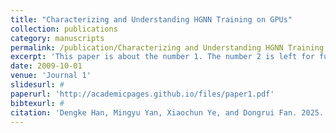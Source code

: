 ```yaml
---
title: "Characterizing and Understanding HGNN Training on GPUs"
collection: publications
category: manuscripts
permalink: /publication/Characterizing and Understanding HGNN Training on GPUs
excerpt: 'This paper is about the number 1. The number 2 is left for future work.'
date: 2009-10-01
venue: 'Journal 1'
slidesurl: #
paperurl: 'http://academicpages.github.io/files/paper1.pdf'
bibtexurl: #
citation: 'Dengke Han, Mingyu Yan, Xiaochun Ye, and Dongrui Fan. 2025. Characterizing and Understanding HGNN Training on GPUs. ACM Transactions on Architecture and Code Optimization. Volume 22, No. 1, Article 9 (March 2025), 25 pages.'
---
```

